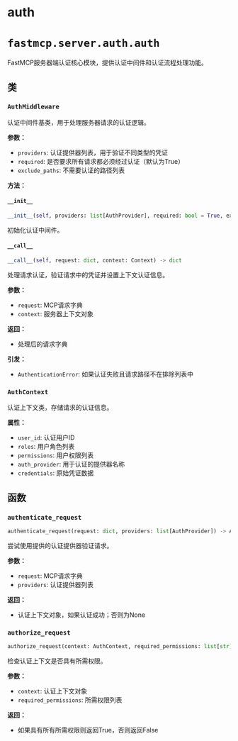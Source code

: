# auth

# `fastmcp.server.auth.auth`

FastMCP服务器端认证核心模块，提供认证中间件和认证流程处理功能。

## 类

### `AuthMiddleware`

认证中间件基类，用于处理服务器请求的认证逻辑。

**参数：**
- `providers`: 认证提供器列表，用于验证不同类型的凭证
- `required`: 是否要求所有请求都必须经过认证（默认为True）
- `exclude_paths`: 不需要认证的路径列表

**方法：**

#### `__init__`

```python
__init__(self, providers: list[AuthProvider], required: bool = True, exclude_paths: list[str] = None)
```

初始化认证中间件。

#### `__call__`

```python
__call__(self, request: dict, context: Context) -> dict
```

处理请求认证，验证请求中的凭证并设置上下文认证信息。

**参数：**
- `request`: MCP请求字典
- `context`: 服务器上下文对象

**返回：**
- 处理后的请求字典

**引发：**
- `AuthenticationError`: 如果认证失败且请求路径不在排除列表中

### `AuthContext`

认证上下文类，存储请求的认证信息。

**属性：**
- `user_id`: 认证用户ID
- `roles`: 用户角色列表
- `permissions`: 用户权限列表
- `auth_provider`: 用于认证的提供器名称
- `credentials`: 原始凭证数据

## 函数

### `authenticate_request`

```python
authenticate_request(request: dict, providers: list[AuthProvider]) -> AuthContext | None
```

尝试使用提供的认证提供器验证请求。

**参数：**
- `request`: MCP请求字典
- `providers`: 认证提供器列表

**返回：**
- 认证上下文对象，如果认证成功；否则为None

### `authorize_request`

```python
authorize_request(context: AuthContext, required_permissions: list[str]) -> bool
```

检查认证上下文是否具有所需权限。

**参数：**
- `context`: 认证上下文对象
- `required_permissions`: 所需权限列表

**返回：**
- 如果具有所有所需权限则返回True，否则返回False